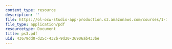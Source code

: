 ```yaml
---
content_type: resource
description: ''
file: https://ol-ocw-studio-app-production.s3.amazonaws.com/courses/1-124j-foundations-of-software-engineering-fall-2000/43679dd0d25c432b9d2036906ab433be_ps3.pdf
file_type: application/pdf
resourcetype: Document
title: ps3.pdf
uid: 43679dd0-d25c-432b-9d20-36906ab433be
---
```

